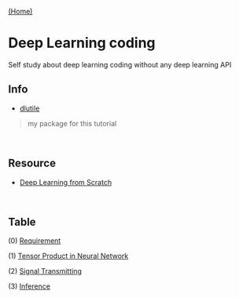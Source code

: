 [ (Home) ](https://github.com/DoranLyong/DL_coding_master)

# Deep Learning coding 
Self study about deep learning coding without any deep learning API

## Info
* [dlutile](https://github.com/DoranLyong/DL_coding_master/tree/master/Self_tutorial/dlutile)
> my package for this tutorial 

<br/>

## Resource 
* [Deep Learning from Scratch](https://github.com/WegraLee/deep-learning-from-scratch)


<br/>

## Table 
(0) [Requirement](https://github.com/DoranLyong/DL_coding_master/tree/master/Self_tutorial/Requirement)

(1) [Tensor Product in Neural Network](https://github.com/DoranLyong/DL_coding_master/tree/master/Self_tutorial/0_dot_array)

(2) [Signal Transmitting](https://github.com/DoranLyong/DL_coding_master/tree/master/Self_tutorial/1_NN)

(3) [Inference](https://github.com/DoranLyong/DL_coding_master/tree/master/Self_tutorial/2_inference)
